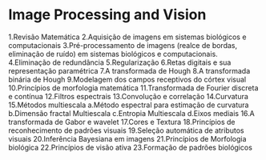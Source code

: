 #  Image Processing and Vision 

1.Revisão Matemática
2.Aquisição de imagens em sistemas biológicos e computacionais
3.Pré-processamento de imagens (realce de bordas, eliminação de ruído) em sistemas biológicos e computacionais.
4.Eliminação de redundância
5.Regularização
6.Retas digitais e sua representação paramétrica
7.A transformada de Hough
8.A transformada binária de Hough
9.Modelagem dos campos receptivos do córtex visual
10.Princípios de morfologia matemática
11.Transformada de Fourier discreta e contínua
12.Filtros espectrais
13.Convolução e correlação
14.Curvatura
15.Métodos multiescala
a.Método espectral para estimação de curvatura
b.Dimensão fractal Multiescala
c.Entropia Multiescala
d.Eixos mediais
16.A transformada de Gabor e wavelet
17.Cores e Textura
18.Princípios de reconhecimento de padrões visuais
19.Seleção automática de atributos visuais
20.Inferência Bayesiana em imagens
21.Princípios de Morfologia biológica
22.Princípios de visão ativa
23.Formação de padrões biológicos

